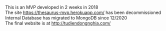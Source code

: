 This is an MVP developed in 2 weeks in 2018 <br />
The site https://thesaurus-mvp.herokuapp.com/ has been decommissioned <br />
Internal Database has migrated to MongoDB since 12/2020 <br />
The final website is at http://tudiendongnghia.com/
